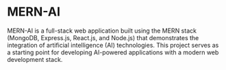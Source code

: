 # MERN-AI

MERN-AI is a full-stack web application built using the MERN stack (MongoDB, Express.js, React.js, and Node.js) that demonstrates the integration of artificial intelligence (AI) technologies. This project serves as a starting point for developing AI-powered applications with a modern web development stack.



